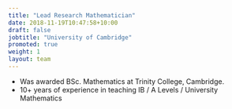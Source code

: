 ```yaml
---
title: "Lead Research Mathematician"
date: 2018-11-19T10:47:58+10:00
draft: false
jobtitle: "University of Cambridge"
promoted: true
weight: 1
layout: team
---
```


- Was awarded BSc. Mathematics at Trinity College, Cambridge.
- 10+ years of experience in teaching IB / A Levels / University Mathematics
